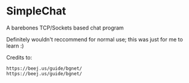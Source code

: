 # SimpleChat

A barebones TCP/Sockets based chat program

Definitely wouldn't reccommend for normal use; this was just for me to learn :)

Credits to:

    https://beej.us/guide/bgnet/
    https://beej.us/guide/bgnet/



